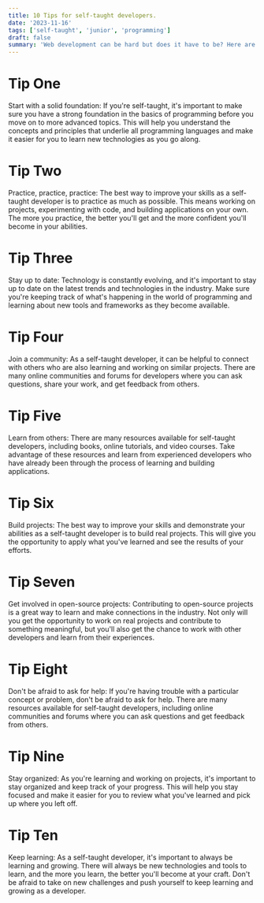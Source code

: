 ```yaml
---
title: 10 Tips for self-taught developers.
date: '2023-11-16'
tags: ['self-taught', 'junior', 'programming']
draft: false
summary: 'Web development can be hard but does it have to be? Here are my 10 tips for self-taught web developers.'
---
```


# Tip One

Start with a solid foundation: If you're self-taught, it's important to make sure you have a strong foundation in the basics of programming before you move on to more advanced topics. This will help you understand the concepts and principles that underlie all programming languages and make it easier for you to learn new technologies as you go along.

# Tip Two

Practice, practice, practice: The best way to improve your skills as a self-taught developer is to practice as much as possible. This means working on projects, experimenting with code, and building applications on your own. The more you practice, the better you'll get and the more confident you'll become in your abilities.

# Tip Three

Stay up to date: Technology is constantly evolving, and it's important to stay up to date on the latest trends and technologies in the industry. Make sure you're keeping track of what's happening in the world of programming and learning about new tools and frameworks as they become available.

# Tip Four

Join a community: As a self-taught developer, it can be helpful to connect with others who are also learning and working on similar projects. There are many online communities and forums for developers where you can ask questions, share your work, and get feedback from others.

# Tip Five

Learn from others: There are many resources available for self-taught developers, including books, online tutorials, and video courses. Take advantage of these resources and learn from experienced developers who have already been through the process of learning and building applications.

# Tip Six

Build projects: The best way to improve your skills and demonstrate your abilities as a self-taught developer is to build real projects. This will give you the opportunity to apply what you've learned and see the results of your efforts.

# Tip Seven

Get involved in open-source projects: Contributing to open-source projects is a great way to learn and make connections in the industry. Not only will you get the opportunity to work on real projects and contribute to something meaningful, but you'll also get the chance to work with other developers and learn from their experiences.

# Tip Eight

Don't be afraid to ask for help: If you're having trouble with a particular concept or problem, don't be afraid to ask for help. There are many resources available for self-taught developers, including online communities and forums where you can ask questions and get feedback from others.

# Tip Nine

Stay organized: As you're learning and working on projects, it's important to stay organized and keep track of your progress. This will help you stay focused and make it easier for you to review what you've learned and pick up where you left off.

# Tip Ten

Keep learning: As a self-taught developer, it's important to always be learning and growing. There will always be new technologies and tools to learn, and the more you learn, the better you'll become at your craft. Don't be afraid to take on new challenges and push yourself to keep learning and growing as a developer.
